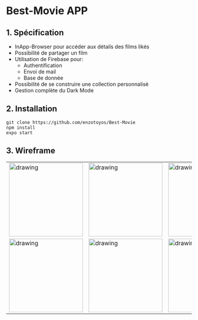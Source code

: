 # Best-Movie APP

## 1. Spécification

- InApp-Browser pour accéder aux détails des films likés
- Possibilité de partager un film
- Utilisation de Firebase pour:
  - Authentification
  - Envoi de mail
  - Base de donnée
- Possibilité de se construire une collection personnalisé
- Gestion complète du Dark Mode

## 2. Installation

```
git clone https://github.com/enzotoyos/Best-Movie
npm install
expo start
```

## 3. Wireframe

<table>
<tr>
  <td><img src="https://user-images.githubusercontent.com/58291299/151581723-28ab9357-bbfb-4ece-8048-6a9babc53c75.png" alt="drawing" width="200"/></td>
  <td><img src="https://user-images.githubusercontent.com/58291299/151581915-ec76e936-1d23-4ba9-a012-0ffe418859b0.png" alt="drawing" width="200"/></td>
  <td>
<img src="https://user-images.githubusercontent.com/58291299/151582090-cf2783bf-25c2-4cb0-a414-a949d2311953.png" alt="drawing" width="200"/></td>
</tr>
<tr>
  <td><img src="https://user-images.githubusercontent.com/58291299/151580205-7a47f683-eca1-444e-98d7-5668c07f84cf.png" alt="drawing" width="200"/></td>
  <td><img src="https://user-images.githubusercontent.com/58291299/151583141-5fb622d4-5d3f-40ab-abc5-253e9fc2026f.png" alt="drawing" width="200"/></td>
  <td>
<img src="https://user-images.githubusercontent.com/58291299/151583260-8154a9fd-4fc2-4a30-906b-0666c23d3494.png" alt="drawing" width="200"/></td>
</tr>
</table>
